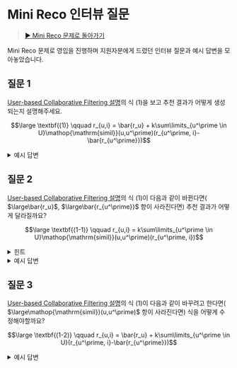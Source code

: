 # Mini Reco 인터뷰 질문

> [▶︎ Mini Reco 문제로 돌아가기](README.md)

Mini Reco 문제로 영입을 진행하며 지원자분에게 드렸던 인터뷰 질문과 예시 답변을 모아놓았습니다.

## 질문 1

[User-based Collaborative Filtering 설명](README.md#user-based-collaborative-filtering)의 식 (1)을 보고 추천 결과가 어떻게 생성되는지 설명해주세요.

$$\large \textbf{(1)} \qquad r_{u,i} = \bar{r_u} + k\sum\limits_{u^\prime \in U}\mathop{\mathrm{simil}}(u,u^\prime)(r_{u^\prime, i}-\bar{r_{u^\prime}})$$

<details>
<summary>예시 답변</summary>

- 유저의 특정 아이템에 대한 예측 평점은 아래 두 항을 더해서 구한다.
  - 우변 첫번째 항은 해당 유저의 평점 평균을 의미하고,
  - 우변 두번째 항은 유사 이웃들의 평점 편차의 가중 평균을 의미한다.

</details>

## 질문 2

[User-based Collaborative Filtering 설명](README.md#user-based-collaborative-filtering)의 식 (1)이 다음과 같이 바뀐다면( $\large\bar{r_u}$, $\large\bar{r_{u^\prime}}$ 항이 사라진다면) 추천 결과가 어떻게 달라질까요?

$$\large \textbf{(1-1)} \qquad r_{u,i} = k\sum\limits_{u^\prime \in U}\mathop{\mathrm{simil}}(u,u^\prime)(r_{u^\prime, i})$$

<details>
<summary>힌트</summary>

- 만약 특정 유저의 점수가 굉장히 짠 편이라면(모든 아이템에 대해서 낮은 점수를 부여한다면) 어떤 상황이 발생할까요?

</details>

<details>
<summary>예시 답변</summary>

- 식 (1)에서 (1-1)로 바뀌는 것은 bias 텀 없이 이웃들의 평점 평균으로만 해당 유저의 평점을 계산하는 것을 의미한다.
- 하지만 유저의 평점 bias가 서로 다르고 그 점이 반영되지 않는다면, 제대로 된 추천 결과(예상 평점)가 계산되지 않을 수 있다.

(극단적으로) 예를 들면, 유저 A의 평점 평균은 2점이고 유저 A의 최근접 이웃들의 평점 평균은 4.5점인 상황을 가정해보자. 유저 A의 최근접 이웃들이 특정 아이템 B에 대해서 평균 3점 정도의 평가를 내렸다고 할 때, (bias를 반영하지 않는 식 (1-1)의 경우) 최근접 이웃들의 기준으로 보았을 때 아이템 B는 비추천할만한 아이템이지만 유저 A의 평점 평균과 비교해보았을때는 추천 작품이 될 수 있다. 따라서 각 유저의 평점 bias를 반영하여 추천 결과(예상 평점)를 계산하는 것이 더 좋은 결과를 낼 수 있을 것이다.

</details>

## 질문 3

[User-based Collaborative Filtering 설명](README.md#user-based-collaborative-filtering)의 식 (1)이 다음과 같이 바꾸려고 한다면( $\large\mathop{\mathrm{simil}}(u,u^\prime)$ 항이 사라진다면) 식을 어떻게 수정해야할까요?

$$\large \textbf{(1-2)} \qquad r_{u,i} = \bar{r_u} +  k\sum\limits_{u^\prime \in U}(r_{u^\prime, i}-\bar{r_{u^\prime}})$$

<details>
<summary>예시 답변</summary>

- 식 (1)에서 우변의 마지막 항은 최근접 이웃이 해당 아이템에 매긴 평점의 가중 평균이었으나, 식 (1-2)에서는 가중 평균이 아닌 산술 평균으로 변경하려는 것으로 볼 수 있다.
- 따라서 $\large k=\frac{1}{|U|}$로 수정하면 최근접 이웃의 평점의 산술 평균으로 계산한 추천 결과(예상 평점)를 얻을 수 있을 것이다.

</details>
